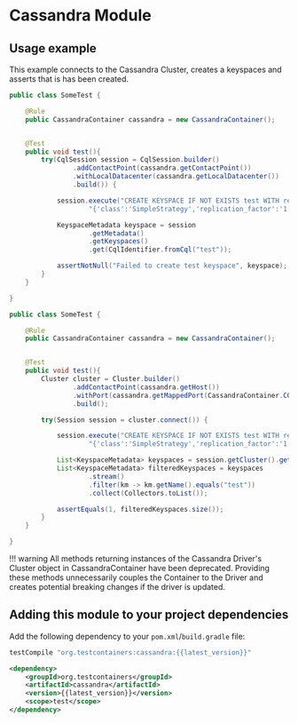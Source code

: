 # Cassandra Module

## Usage example

This example connects to the Cassandra Cluster, creates a keyspaces and asserts that is has been created.

```java tab="Cassandra Driver 4.x"
public class SomeTest {

    @Rule
    public CassandraContainer cassandra = new CassandraContainer();


    @Test
    public void test(){
        try(CqlSession session = CqlSession.builder()
                .addContactPoint(cassandra.getContactPoint())
                .withLocalDatacenter(cassandra.getLocalDatacenter())
                .build()) {

            session.execute("CREATE KEYSPACE IF NOT EXISTS test WITH replication = \n" +
                    "{'class':'SimpleStrategy','replication_factor':'1'};");

            KeyspaceMetadata keyspace = session
                    .getMetadata()
                    .getKeyspaces()
                    .get(CqlIdentifier.fromCql("test"));

            assertNotNull("Failed to create test keyspace", keyspace);
        }
    }

}
```

```java tab="Cassandra Driver 3.x"
public class SomeTest {

    @Rule
    public CassandraContainer cassandra = new CassandraContainer();


    @Test
    public void test(){
        Cluster cluster = Cluster.builder()
                .addContactPoint(cassandra.getHost())
                .withPort(cassandra.getMappedPort(CassandraContainer.CQL_PORT))
                .build();

        try(Session session = cluster.connect()) {

            session.execute("CREATE KEYSPACE IF NOT EXISTS test WITH replication = \n" +
                    "{'class':'SimpleStrategy','replication_factor':'1'};");

            List<KeyspaceMetadata> keyspaces = session.getCluster().getMetadata().getKeyspaces();
            List<KeyspaceMetadata> filteredKeyspaces = keyspaces
                    .stream()
                    .filter(km -> km.getName().equals("test"))
                    .collect(Collectors.toList());

            assertEquals(1, filteredKeyspaces.size());
        }
    }

}
```

!!! warning
    All methods returning instances of the Cassandra Driver's Cluster object in CassandraContainer have been deprecated. Providing these methods unnecessarily couples the Container to the Driver and creates potential breaking changes if the driver is updated.

## Adding this module to your project dependencies

Add the following dependency to your `pom.xml`/`build.gradle` file:

```groovy tab='Gradle'
testCompile "org.testcontainers:cassandra:{{latest_version}}"
```

```xml tab='Maven'
<dependency>
    <groupId>org.testcontainers</groupId>
    <artifactId>cassandra</artifactId>
    <version>{{latest_version}}</version>
    <scope>test</scope>
</dependency>
```

